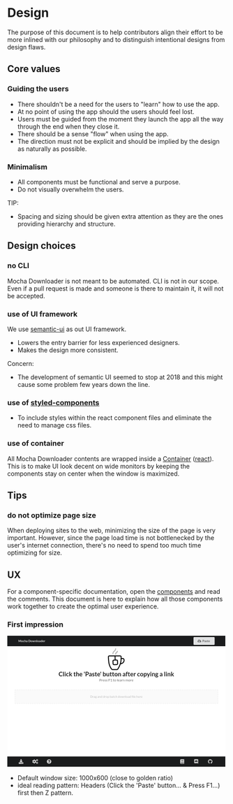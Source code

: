 # Design

The purpose of this document is to help contributors align their effort to be more inlined with our philosophy and to distinguish intentional designs from design flaws.

## Core values

### Guiding the users

- There shouldn't be a need for the users to "learn" how to use the app.
- At no point of using the app should the users should feel lost.
- Users must be guided from the moment they launch the app all the way through the end when they close it.
- There should be a sense "flow" when using the app.
- The direction must not be explicit and should be implied by the design as naturally as possible.

### Minimalism

- All components must be functional and serve a purpose.
- Do not visually overwhelm the users.

TIP:

- Spacing and sizing should be given extra attention as they are the ones providing hierarchy and structure.

## Design choices

### no CLI

Mocha Downloader is not meant to be automated. CLI is not in our scope.
Even if a pull request is made and someone is there to maintain it, it will not be accepted.

### use of UI framework

We use [semantic-ui](https://github.com/Semantic-Org) as out UI framework.

- Lowers the entry barrier for less experienced designers.
- Makes the design more consistent.

Concern:

- The development of semantic UI seemed to stop at 2018 and this might cause some problem few years down the line.

### use of [styled-components](https://github.com/styled-components)

- To include styles within the react component files and eliminate the need to manage css files.

### use of container

All Mocha Downloader contents are wrapped inside a [Container](https://semantic-ui.com/elements/container) ([react](https://react.semantic-ui.com/elements/container)).
This is to make UI look decent on wide monitors by keeping the components stay on center when the window is maximized.

## Tips

### do not optimize page size

When deploying sites to the web, minimizing the size of the page is very important. However, since the page load time is not bottlenecked by the user's internet connection, there's no need to spend too much time optimizing for size.

## UX

For a component-specific documentation, open the [components](./src/renderer/components) and read the comments. This document is here to explain how all those components work together to create the optimal user experience.

### First impression

<img alt="first impression" src="./.erb/img/first-impression.png" width="500" height="300" />

- Default window size: 1000x600 (close to golden ratio)
- ideal reading pattern: Headers (Click the 'Paste' button... & Press F1...) first then Z pattern.
